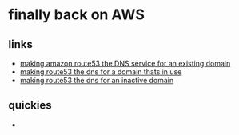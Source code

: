 # finally back on AWS

## links

- [making amazon route53 the DNS service for an existing domain](https://docs.aws.amazon.com/Route53/latest/DeveloperGuide/MigratingDNS.html)
- [making route53 the dns for a domain thats in use](https://docs.aws.amazon.com/Route53/latest/DeveloperGuide/migrate-dns-domain-in-use.html)
- [making route53 the dns for an inactive domain](https://docs.aws.amazon.com/Route53/latest/DeveloperGuide/migrate-dns-domain-inactive.html)

## quickies

-
